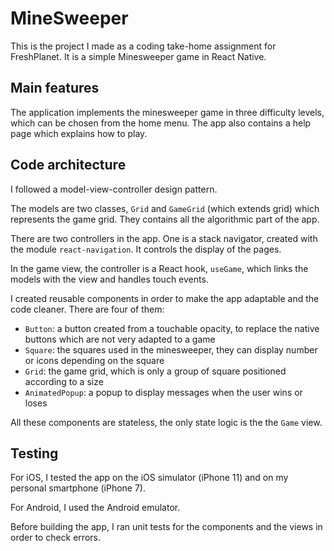# MineSweeper


This is the project I made as a coding take-home assignment for FreshPlanet. It is a simple Minesweeper game in React Native.


## Main features

The application implements the minesweeper game in three difficulty levels, which can be chosen from the home menu. The app also contains a help page which explains how to play.

## Code architecture

I followed a model-view-controller design pattern.

The models are two classes, ``Grid`` and ``GameGrid`` (which extends grid) which represents the game grid. They contains all the algorithmic part of the app.

There are two controllers in the app. One is a stack navigator, created with the module ``react-navigation``. It controls the display of the pages.

In the game view, the controller is a React hook, ``useGame``, which links the models with the view and handles touch events.

I created reusable components in order to make the app adaptable and the code cleaner. There are four of them:
- ``Button``: a button created from a touchable opacity, to replace the native buttons which are not very adapted to a game
- ``Square``: the squares used in the minesweeper, they can display number or icons depending on the square
- ``Grid``: the game grid, which is only a group of square positioned according to a size
- ``AnimatedPopup``: a popup to display messages when the user wins or loses

All these components are stateless, the only state logic is the the ``Game`` view.

## Testing

For iOS, I tested the app on the iOS simulator (iPhone 11) and on my personal smartphone (iPhone 7).

For Android, I used the Android emulator.

Before building the app, I ran unit tests for the components and the views in order to check errors.